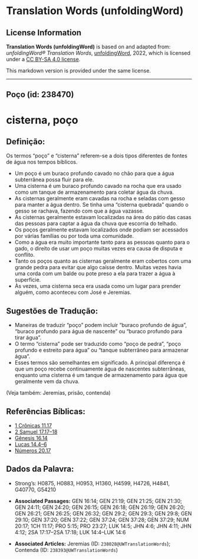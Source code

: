 # Translation Words (unfoldingWord)

## License Information

**Translation Words (unfoldingWord)** is based on and adapted from: _unfoldingWord® Translation Words_, [unfoldingWord](https://unfoldingword.org/utw), 2022, which is licensed under a [CC BY-SA 4.0 license](https://creativecommons.org/licenses/by-sa/4.0/legalcode.en).

This markdown version is provided under the same license.



--------------------------------

## Poço (id: 238470)

cisterna, poço
==============

Definição:
----------

Os termos “poço” e “cisterna” referem\-se a dois tipos diferentes de fontes de água nos tempos bíblicos.

* Um poço é um buraco profundo cavado no chão para que a água subterrânea possa fluir para ele.
* Uma cisterna é um buraco profundo cavado na rocha que era usado como um tanque de armazenamento para coletar água da chuva.
* As cisternas geralmente eram cavadas na rocha e seladas com gesso para manter a água dentro. Se tinha uma “cisterna quebrada” quando o gesso se rachava, fazendo com que a água vazasse.
* As cisternas geralmente estavam localizadas na área do pátio das casas das pessoas para captar a água da chuva que escorria do telhado.
* Os poços geralmente estavam localizados onde podiam ser acessados por várias famílias ou por toda uma comunidade.
* Como a água era muito importante tanto para as pessoas quanto para o gado, o direito de usar um poço muitas vezes era causa de disputa e conflito.
* Tanto os poços quanto as cisternas geralmente eram cobertos com uma grande pedra para evitar que algo caísse dentro. Muitas vezes havia uma corda com um balde ou pote preso a ela para trazer a água à superfície.
* Às vezes, uma cisterna seca era usada como um lugar para prender alguém, como aconteceu com José e Jeremias.

Sugestões de Tradução:
----------------------

* Maneiras de traduzir “poço” podem incluir “buraco profundo de água”, “buraco profundo para água de nascente” ou “buraco profundo para tirar água”.
* O termo “cisterna” pode ser traduzido como “poço de pedra”, “poço profundo e estreito para água” ou “tanque subterrâneo para armazenar água”.
* Esses termos são semelhantes em significado. A principal diferença é que um poço recebe continuamente água de nascentes subterrâneas, enquanto uma cisterna é um tanque de armazenamento para água que geralmente vem da chuva.

(Veja também: Jeremias, prisão, contenda)

Referências Bíblicas:
---------------------

* [1 Crônicas 11\.17](https://ref.ly/1Chr11:17)
* [2 Samuel 17\.17–18](https://ref.ly/2Sam17:17-2Sam17:18)
* [Gênesis 16\.14](https://ref.ly/Gen16:14)
* [Lucas 14\.4–6](https://ref.ly/Luke14:4-Luke14:6)
* [Números 20\.17](https://ref.ly/Num20:17)

Dados da Palavra:
-----------------

* Strong’s: H0875, H0883, H0953, H1360, H4599, H4726, H4841, G40770, G54210

* **Associated Passages:** GEN 16:14; GEN 21:19; GEN 21:25; GEN 21:30; GEN 24:11; GEN 24:20; GEN 26:15; GEN 26:18; GEN 26:19; GEN 26:20; GEN 26:21; GEN 26:25; GEN 26:32; GEN 29:2; GEN 29:3; GEN 29:8; GEN 29:10; GEN 37:20; GEN 37:22; GEN 37:24; GEN 37:28; GEN 37:29; NUM 20:17; 1CH 11:17; PRO 5:15; PRO 23:27; LUK 14:5; JHN 4:6; JHN 4:11; JHN 4:12; 2SA 17:17–2SA 17:18; LUK 14:4–LUK 14:6
* **Associated Articles:** Jeremias (ID: `238028@UWTranslationWords`); Contenda (ID: `238393@UWTranslationWords`)

